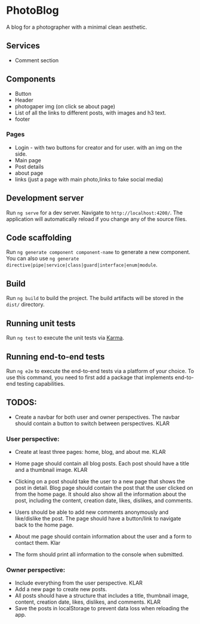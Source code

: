 # PhotoBlog

A blog for a photographer with a minimal clean aesthetic.

## Services
- Comment section

## Components
- Button
- Header
- photogaper img (on click se about page)
- List of all the links to different posts, with images and h3 text.
- footer


### Pages
- Login - with two buttons for creator and for user. with an img on the side.
- Main page
- Post details
- about page
- links (just a page with main photo,links to fake social media)


## Development server

Run `ng serve` for a dev server. Navigate to `http://localhost:4200/`. The application will automatically reload if you change any of the source files.

## Code scaffolding

Run `ng generate component component-name` to generate a new component. You can also use `ng generate directive|pipe|service|class|guard|interface|enum|module`.

## Build

Run `ng build` to build the project. The build artifacts will be stored in the `dist/` directory.

## Running unit tests

Run `ng test` to execute the unit tests via [Karma](https://karma-runner.github.io).

## Running end-to-end tests

Run `ng e2e` to execute the end-to-end tests via a platform of your choice. To use this command, you need to first add a package that implements end-to-end testing capabilities.


## TODOS:

- Create a navbar for both user and owner perspectives. The navbar should contain a button to switch between perspectives. KLAR

### User perspective:
- Create at least three pages: home, blog, and about me. KLAR

- Home page should contain all blog posts. Each post should have a title and a thumbnail image. KLAR

- Clicking on a post should take the user to a new page that shows the post in detail.
Blog page should contain the post that the user clicked on from the home page. It should also show all the information about the post, including the content, creation date, likes, dislikes, and comments. 

- Users should be able to add new comments anonymously and like/dislike the post. The page should have a button/link to navigate back to the home page.

- About me page should contain information about the user and a form to contact them. Klar
- The form should print all information to the console when submitted. 

### Owner perspective:
- Include everything from the user perspective. KLAR
- Add a new page to create new posts.
- All posts should have a structure that includes a title, thumbnail image, content, creation date, likes, dislikes, and comments. KLAR
- Save the posts in localStorage to prevent data loss when reloading the app.

